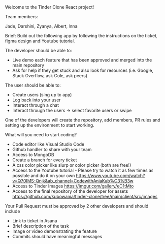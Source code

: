 Welcome to the Tinder Clone React project!

Team members:

Jade, Darshini, Zyanya, Albert, Inna

Brief: Build out the following app by following the instructions on the ticket, figma design and Youtube tutorial.

The developer should be able to:

- Live demo each feature that has been approved and merged into the main repository
- Ask for help if they get stuck and also look for resources (i.e. Google, Stack Overflow, ask Cole, ask peers)

The user should be able to:

- Create users (sing up to app)
- Log back into your user
- Interact through a chat
- Interact through the users -> select favorite users or swipe

One of the developers will create the repository, add members, PR rules and setting up the environment to start working.

What will you need to start coding? 
- Code editor like Visual Studio Code
- Github handler to share with your team
- Access to MongoDB
- Create a branch for every ticket
- A css color picker like slurp or color picker (both are free!)
- Access to the Youtube tutorial - Please try to watch it as few times as possible and do it on your own https://www.youtube.com/watch?v=Q70IMS-Qnjk&ab_channel=CodewithAniaKub%C3%B3w
- Access to Tinder Images https://imgur.com/gallery/eC1tMto
- Access to the final repository of the developer for assets https://github.com/kubowania/tinder-clone/tree/main/client/src/images

Your Pull Request must be approved by 2 other developers and should include
- Link to ticket in Asana
- Brief description of the task
- Image or video demonstrating the feature
- Commits should have meaningful messages
